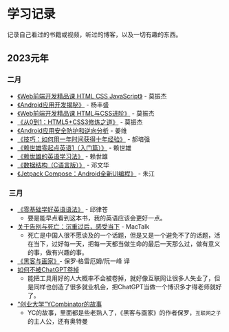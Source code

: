 # 学习记录

记录自己看过的书籍或视频，听过的博客，以及一切有趣的东西。

## 2023元年

### 二月

* [《Web前端开发精品课 HTML CSS JavaScript》]() - 莫振杰
* [《Android应用开发揭秘》]() - 杨丰盛
* [《Web前端开发精品课 HTML与CSS进阶》]() - 莫振杰
* [《从0到1：HTML5+CSS3修炼之道》]() - 莫振杰
* [《Android应用安全防护和逆向分析]() - 姜维
* [《技巧：如何用一年时间获得十年经验》]() - 郝培强
* [《赖世雄零起点英语1（入门篇）》]() - 赖世雄 
* [《赖世雄的英语学习法》]() - 赖世雄 
* [《数据结构（C语言版）》]() - 邓文华
* [《Jetpack Compose：Android全新UI编程》]() - 朱江

###  三月

* [《零基础学好英语语法》](https://weread.qq.com/web/bookDetail/732328b0718995a47324961) - 邱律苍
    - 要是能早点看到这本书，我的英语应该会更好一点。
* [关于告别与死亡：沉重过后，感受当下](https://www.xiaoyuzhoufm.com/episode/63d66c596bcfd94102d0db5b?s=eyJ1IjoiNjM4OWJmMzhlZGNlNjcxMDRhY2I4ODI2In0%3D) - MacTalk
    - 死亡是中国人很不愿谈及的一个话题，但是又是一个避免不了的话题，活在当下，过好每一天，把每一天都当做生命的最后一天那么过，做有意义的事，做有兴趣的事。
* [《黑客与画家》](https://weread.qq.com/web/bookDetail/5b9328f05dd9fb5b922d1eb)- 保罗·格雷厄姆/阮一峰 译
* [如何不被ChatGPT卷掉](bilibili.com/video/BV1Lo4y1q7AP)
    * 能把工具用好的人大概率不会被卷掉，就好像互联网让很多人失业了，但是同样也创造了很多就业机会，把ChatGPT当做一个博识多才得老师就好了。
* [“创业大学”YCombinator的故事](https://www.bilibili.com/video/BV15T411k75c)
    - YC的故事，里面都是些老熟人了，《黑客与画家》的作者保罗，`互联网之子`的主人公，还有奥特曼

